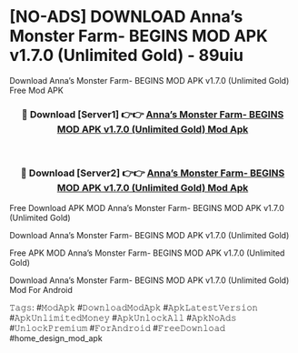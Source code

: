 # [NO-ADS] DOWNLOAD Anna’s Monster Farm- BEGINS MOD APK v1.7.0 (Unlimited Gold) - 89uiu
Download Anna’s Monster Farm- BEGINS MOD APK v1.7.0 (Unlimited Gold) Free Mod APK

<div align="center">
<h3>🔴 Download [Server1] 👉👉 <a href="https://apk-comot.site?title=Anna’s_Monster_Farm-_BEGINS_MOD_APK_v1.7.0_(Unlimited_Gold)">Anna’s Monster Farm- BEGINS MOD APK v1.7.0 (Unlimited Gold) Mod Apk</a></h3><br>

<h3>🔴 Download [Server2] 👉👉 <a href="https://apk-comot.site?title=Anna’s_Monster_Farm-_BEGINS_MOD_APK_v1.7.0_(Unlimited_Gold)">Anna’s Monster Farm- BEGINS MOD APK v1.7.0 (Unlimited Gold) Mod Apk</a></h3>
</div>


Free Download APK MOD Anna’s Monster Farm- BEGINS MOD APK v1.7.0 (Unlimited Gold)

Download Anna’s Monster Farm- BEGINS MOD APK v1.7.0 (Unlimited Gold) 

Free APK MOD Anna’s Monster Farm- BEGINS MOD APK v1.7.0 (Unlimited Gold) 

Download Anna’s Monster Farm- BEGINS MOD APK v1.7.0 (Unlimited Gold) Mod For Android

𝚃𝚊𝚐𝚜: #𝙼𝚘𝚍𝙰𝚙𝚔 #𝙳𝚘𝚠𝚗𝚕𝚘𝚊𝚍𝙼𝚘𝚍𝙰𝚙𝚔 #𝙰𝚙𝚔𝙻𝚊𝚝𝚎𝚜𝚝𝚅𝚎𝚛𝚜𝚒𝚘𝚗 #𝙰𝚙𝚔𝚄𝚗𝚕𝚒𝚖𝚒𝚝𝚎𝚍𝙼𝚘𝚗𝚎𝚢 #𝙰𝚙𝚔𝚄𝚗𝚕𝚘𝚌𝚔𝙰𝚕𝚕 #𝙰𝚙𝚔𝙽𝚘𝙰𝚍𝚜 #𝚄𝚗𝚕𝚘𝚌𝚔𝙿𝚛𝚎𝚖𝚒𝚞𝚖 #𝙵𝚘𝚛𝙰𝚗𝚍𝚛𝚘𝚒𝚍 #𝙵𝚛𝚎𝚎𝙳𝚘𝚠𝚗𝚕𝚘𝚊𝚍 #home_design_mod_apk